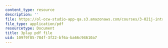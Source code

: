 ```yaml
---
content_type: resource
description: ''
file: https://ol-ocw-studio-app-qa.s3.amazonaws.com/courses/3-021j-introduction-to-modeling-and-simulation-spring-2012/109f9f85784f3f22bf6aba66c94610a7_CJkfedF3Y7k.pdf
file_type: application/pdf
resourcetype: Document
title: 3play pdf file
uid: 109f9f85-784f-3f22-bf6a-ba66c94610a7
---
```

